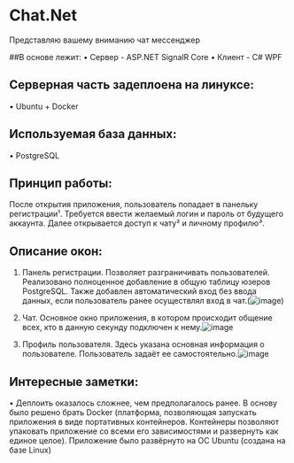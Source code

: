 # Chat.Net
Представляю вашему вниманию чат мессенджер

##В основе лежит:
• Сервер - ASP.NET SignalR Core
• Клиент - C# WPF 

## Серверная часть задеплоена на линуксе: 
• Ubuntu + Docker

## Используемая база данных:
• PostgreSQL 

## Принцип работы:

После открытия приложения, пользователь попадает в панельку регистрации¹. Требуется ввести желаемый логин и пароль от будущего аккаунта. Далее открывается доступ к чату² и личному профилю³.

## Описание окон:

1. Панель регистрации. Позволяет разграничивать пользователей. Реализовано полноценное добавление в общую таблицу юзеров PostgreSQL. Также добавлен автоматический вход без ввода данных, если пользователь ранее осуществлял вход в чат.(![image](https://github.com/viac5/Chat.Net/assets/112820824/b6410c2f-c19d-4d6a-a805-e19ad128332a))

2. Чат. Основное окно приложения, в котором происходит общение всех, кто в данную секунду подключен к нему.![image](https://github.com/viac5/Chat.Net/assets/112820824/84565e3c-52a6-4455-aaf7-abea04a7dfa4) 


3. Профиль пользователя. Здесь указана основная информация о пользователе. Пользователь задаёт ее самостоятельно.![image](https://github.com/viac5/Chat.Net/assets/112820824/fdd623d1-f0b7-44c7-82f4-0940b7130d4a)


## Интересные заметки:
• Деплоить оказалось сложнее, чем предполагалось ранее. В основу было решено брать Docker (платформа, позволяющая запускать приложения в виде портативных контейнеров. Контейнеры позволяют упаковать приложение со всеми его зависимостями и развернуть как единое целое). Приложение было развёрнуто на ОС Ubuntu (создана на базе Linux)
